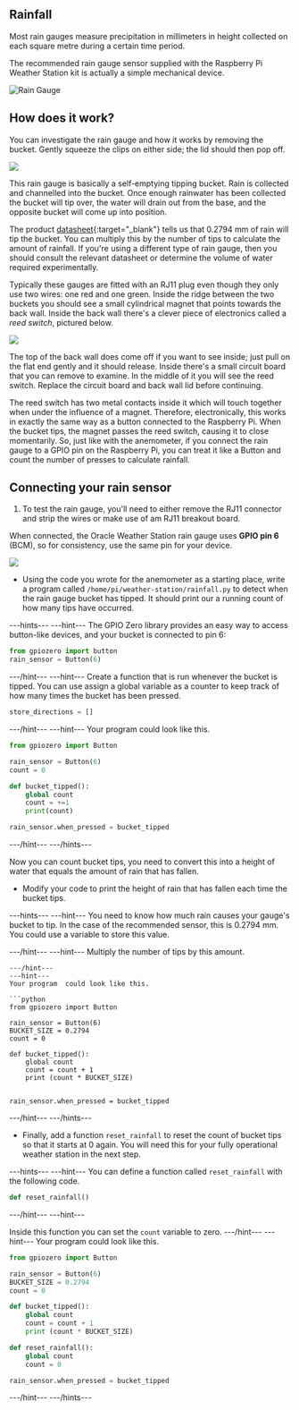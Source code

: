 ## Rainfall

Most rain gauges measure precipitation in millimeters in height collected on each square metre during a certain time period.

The recommended rain gauge sensor supplied with the Raspberry Pi Weather Station kit is actually a simple mechanical device.

![Rain Gauge](images/rain_gauge.jpg)

## How does it work?

You can investigate the rain gauge and how it works by removing the bucket. Gently squeeze the clips on either side; the lid should then pop off.

![](images/rain_gauge_open.jpg)

This rain gauge is basically a self-emptying tipping bucket. Rain is collected and channelled into the bucket. Once enough rainwater has been collected the bucket will tip over, the water will drain out from the base, and the opposite bucket will come up into position.

The product [datasheet](https://www.argentdata.com/files/80422_datasheet.pdf){:target="_blank"} tells us that 0.2794 mm of rain will tip the bucket. You can multiply this by the number of tips to calculate the amount of rainfall. If you're using a different type of rain gauge, then you should consult the relevant datasheet or determine the volume of water required experimentally.

Typically these gauges are fitted with an RJ11 plug even though they only use two wires: one red and one green.  Inside the ridge between the two buckets you should see a small cylindrical magnet that points towards the back wall. Inside the back wall there's a clever piece of electronics called a *reed switch*, pictured below.

![](images/reed_switch.jpg)

The top of the back wall does come off if you want to see inside; just pull on the flat end gently and it should release. Inside there's a small circuit board that you can remove to examine. In the middle of it you will see the reed switch. Replace the circuit board and back wall lid before continuing.

The reed switch has two metal contacts inside it which will touch together when under the influence of a magnet. Therefore, electronically, this works in exactly the same way as a button connected to the Raspberry Pi. When the bucket tips, the magnet passes the reed switch, causing it to close momentarily. So, just like with the anemometer, if you connect the rain gauge to a GPIO pin on the Raspberry Pi, you can treat it like a Button and count the number of presses to calculate rainfall.


## Connecting your rain sensor

1. To test the rain gauge, you'll need to either remove the RJ11 connector and strip the wires or make use of am RJ11 breakout board.

When connected, the Oracle Weather Station rain gauge uses **GPIO pin 6** (BCM), so for consistency, use the same pin for your device.

![](images/rainfall_bb.png)

- Using the code you wrote for the anemometer as a starting place, write a program called `/home/pi/weather-station/rainfall.py` to detect when the rain gauge bucket has tipped. It should print our a running count of how many tips have occurred.


---hints---
---hint---
The GPIO Zero library provides an easy way to access button-like devices, and your bucket is connected to pin 6:

```python
from gpiozero import button
rain_sensor = Button(6)
```

---/hint---
---hint---
Create a function that is run whenever the bucket is tipped. You can use assign a global variable as a counter to keep track of how many times the bucket has been pressed.
```python
store_directions = []
```
---/hint---
---hint---
Your program  could look like this.

```python
from gpiozero import Button

rain_sensor = Button(6)
count = 0

def bucket_tipped():
    global count
    count = +=1
    print(count)

rain_sensor.when_pressed = bucket_tipped
```

---/hint---
---/hints---

Now you can count bucket tips, you need to convert this into a height of water that equals the amount of rain that has fallen.  

- Modify your code to print the height of rain that has fallen each time the bucket tips.

---hints---
---hint---
You need to know how much rain causes your gauge's bucket to tip. In the case of the recommended sensor, this is 0.2794 mm. You could use a variable to store this value.

---/hint---
---hint---
Multiply the number of tips by this amount.
```
---/hint---
---hint---
Your program  could look like this.

```python
from gpiozero import Button

rain_sensor = Button(6)
BUCKET_SIZE = 0.2794
count = 0

def bucket_tipped():
    global count
    count = count + 1
    print (count * BUCKET_SIZE)


rain_sensor.when_pressed = bucket_tipped
```

---/hint---
---/hints---

- Finally, add a function `reset_rainfall` to reset the count of bucket tips so that it starts at 0 again. You will need this for your fully operational weather station in the next step.

---hints---
---hint---
You can define a function called `reset_rainfall` with the following code.

```python
def reset_rainfall()
```

---/hint---
---hint---

Inside this function you can set the `count` variable to zero.
---/hint---
---hint---
Your program  could look like this.

```python
from gpiozero import Button

rain_sensor = Button(6)
BUCKET_SIZE = 0.2794
count = 0

def bucket_tipped():
    global count
    count = count + 1
    print (count * BUCKET_SIZE)

def reset_rainfall():
    global count
    count = 0

rain_sensor.when_pressed = bucket_tipped
```

---/hint---
---/hints---
